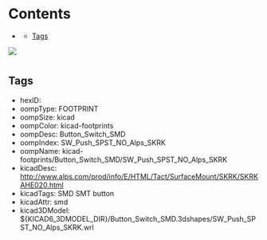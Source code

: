 



Contents
========

* [](#)
	* [Tags](#tags)
  
![][im]
# 

## Tags

- hexID: 
- oompType: FOOTPRINT
- oompSize: kicad
- oompColor: kicad-footprints
- oompDesc: Button_Switch_SMD
- oompIndex: SW_Push_SPST_NO_Alps_SKRK
- oompName: kicad-footprints/Button_Switch_SMD/SW_Push_SPST_NO_Alps_SKRK
- kicadDesc: http://www.alps.com/prod/info/E/HTML/Tact/SurfaceMount/SKRK/SKRKAHE020.html
- kicadTags: SMD SMT button
- kicadAttr: smd
- kicad3DModel: ${KICAD6_3DMODEL_DIR}/Button_Switch_SMD.3dshapes/SW_Push_SPST_NO_Alps_SKRK.wrl



[im]: image.png
